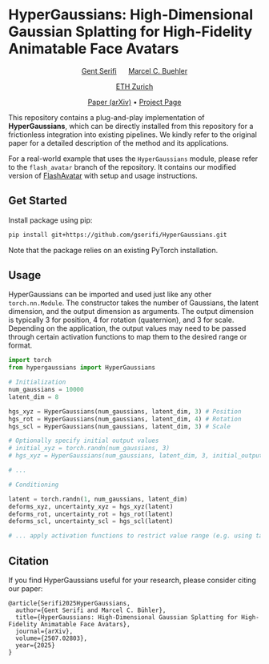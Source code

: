 # HyperGaussians: High-Dimensional Gaussian Splatting for High-Fidelity Animatable Face Avatars

<div align="center">

[Gent Serifi](https://gserifi.github.io)
&nbsp;&nbsp;&nbsp;&nbsp;
[Marcel C. Buehler](https://ait.ethz.ch/people/buehler)

[ETH Zurich](https://ait.ethz.ch)

[Paper (arXiv)](https://arxiv.org/abs/2507.02803)
&#8226;
[Project Page](https://gserifi.github.io/HyperGaussians)
</div>

This repository contains a plug-and-play implementation of **HyperGaussians**, which can be directly installed from this
repository for a frictionless integration into existing pipelines. We kindly refer to the original paper for a detailed
description of the method and its applications.

For a real-world example that uses the `HyperGaussians` module, please refer to the `flash_avatar` branch of the
repository. It contains our modified version of [FlashAvatar](https://github.com/USTC3DV/FlashAvatar-code) with setup
and usage instructions.

## Get Started

Install package using pip:
```bash
pip install git+https://github.com/gserifi/HyperGaussians.git
```

Note that the package relies on an existing PyTorch installation.

## Usage

HyperGaussians can be imported and used just like any other `torch.nn.Module`. The constructor takes the number of
Gaussians, the latent dimension, and the output dimension as arguments. The output dimension is typically 3 for
position, 4 for rotation (quaternion), and 3 for scale. Depending on the application, the output values may need to be
passed through certain activation functions to map them to the desired range or format.

```python
import torch
from hypergaussians import HyperGaussians

# Initialization
num_gaussians = 10000
latent_dim = 8

hgs_xyz = HyperGaussians(num_gaussians, latent_dim, 3) # Position
hgs_rot = HyperGaussians(num_gaussians, latent_dim, 4) # Rotation
hgs_scl = HyperGaussians(num_gaussians, latent_dim, 3) # Scale

# Optionally specify initial output values
# initial_xyz = torch.randn(num_gaussians, 3)
# hgs_xyz = HyperGaussians(num_gaussians, latent_dim, 3, initial_output=initial_output)

# ...

# Conditioning

latent = torch.randn(1, num_gaussians, latent_dim)
deforms_xyz, uncertainty_xyz = hgs_xyz(latent)
deforms_rot, uncertainty_rot = hgs_rot(latent)
deforms_scl, uncertainty_scl = hgs_scl(latent)

# ... apply activation functions to restrict value range (e.g. using tanh or exp) or to convert to quaternions ...
```

## Citation
If you find HyperGaussians useful for your research, please consider citing our paper:
```
@article{Serifi2025HyperGaussians,
  author={Gent Serifi and Marcel C. Bühler},
  title={HyperGaussians: High-Dimensional Gaussian Splatting for High-Fidelity Animatable Face Avatars},
  journal={arXiv},
  volume={2507.02803},
  year={2025}
}
```
